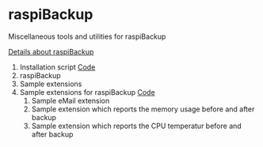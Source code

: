 # raspiBackup
Miscellaneous tools and utilities for raspiBackup

[Details about raspiBackup](https://www.linux-tips-and-tricks.de/raspiBackup)

1. Installation script [Code](https://github.com/framps/raspiBackup/tree/master/installation)
  1. raspiBackup 
  2. Sample extensions 
2. Sample extensions for raspiBackup [Code](https://github.com/framps/raspiBackup/tree/master/extension)
	1. Sample eMail extension
	2. Sample extension which reports the memory usage before and after backup
	3. Sample extension which reports the CPU temperatur before and after backup
